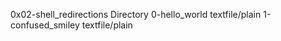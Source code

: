 0x02-shell_redirections				Directory
0-hello_world					textfile/plain
1-confused_smiley				textfile/plain

